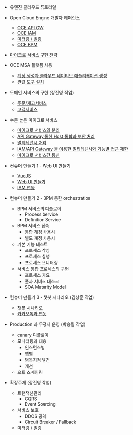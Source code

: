 - 유엔진 클라우드 튜토리얼

- Open Cloud Engine 개발자 레퍼런스
  - [OCE API GW](edu/API-GW)
  - [OCE IAM](edu/OCE-IAM)
  - [미터링 / 빌링](https://github.com/TheOpenCloudEngine/uEngine-bill)
  - [OCE BPM](https://github.com/TheOpenCloudEngine/uEngine5-base)

- [마이크로 서비스 구현 전략](edu/구현-전략)

- OCE MSA 플랫폼 사용
  - [계정 생성과 클라우드 네이티브 애플리케이션 생성](edu/OCE-MSA-플랫폼의-사용.md)
  - [관련 도구 설치](edu/Httpie-설치)

- 도메인 서비스의 구현 (장진영 작업)
  - [주문/재고서비스](edu/주문서비스의-구현.md) 
  - [고객서비스](edu/고객서비스의-구현.md)

- 수준 높은 마이크로 서비스
  - [마이크로 서비스의 분리](edu/마이크로-서비스의-분리)
  - [API Gateway 통한 Host 통합과 보안 처리](edu/API-Gateway)
  - [멀티테넌시 처리](edu/멀티테넌시)
  - [IAM/API Gateway 을 이용한 멀티테넌시와 기능별 접근 제한](edu/IAM-API-GW-통한-멀티테넌시와-접근제어)
  - [마이크로 서비스간 통신](edu/마이크로서비스-간-커뮤니케이션)

- 컨슈머 만들기 1 - Web UI 만들기
  - [VueJS](https://github.com/TheOpenCloudEngine/micro-service-architecture-vuejs/wiki/Vue-JS-Basics)
  - [Web UI 만들기](edu/Web-UI-만들기)
  - [IAM 연동](edu/IAM-연동)

- 컨슈머 만들기 2 - BPM 통한 orchestration 
  - BPM 서비스의 디플로이
    - Process Service
    - Definition Service
  - BPM 서비스 접속
    - 통합 계정 사용시
    - 별도 계정 사용시
  - 기본 기능 테스트
    - 프로세스 작성
    - 프로세스 실행
    - 프로세스 모니터링
  - 서비스 통합 프로세스의 구현
    - 프로세스 개요
    - 풀과 서비스 태스크
    - SOA Maturity Model 

- 컨슈머 만들기 3 - 챗봇 시나리오 (김상훈 작업)
  - [챗봇 시나리오](edu/챗봇-시나리오)
  - [카카오톡과 연동](edu/카카오톡과-연동)
    
- Production 과 무정지 운영 (박승필 작업)
  - canary 디플로이
  - 모니터링과 대응
    - 인스턴스별 
    - 앱별
    - 병목지점 발견
    - 개선
  - 오토 스케일링

- 확장주제 (장진영 작업)
  - 트랜잭션관리
    - CQRS
    - Event Sourcing
  - 서비스 보호
    - DDOS 공격
    - Circuit Breaker / Fallback
  - 미터링 / 빌링




